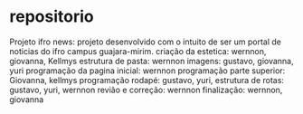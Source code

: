 # repositorio
Projeto ifro news:
projeto desenvolvido com o intuito de ser um portal de noticias do ifro campus guajara-mirim.
  criação da estetica:
  wernnon,
  giovanna,
  Kellmys
 estrutura de pasta:
wernnon
  imagens:
  gustavo,
  giovanna,
  yuri
programação da pagina inicial:
wernnon
  programação parte superior:
  Giovanna,
  kellmys
programação rodapé:
gustavo,
yuri,
  estrutura de rotas:
  gustavo,
  yuri,
  wernnon
revião e correção:
wernnon
  finalização:
  wernnon,
  giovanna
